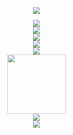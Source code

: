 

<!-- 打字特效 -->
<p align="center">
   <img src="https://readme-typing-svg.herokuapp.com?color=28696B&size=21&center=true&lines=%E5%A4%8D%E8%A7%81%E6%9E%97%E4%B8%8A%E6%9C%88%2C%E5%A8%9F%E5%A8%9F%E7%8A%B9%E6%9C%AA%E6%B2%89";
   "alt="typing-svg"  >
</p>
                    
<!--访问人数-->
<div align="center">
	<img  src="https://visitor-badge.glitch.me/badge?page_id=wuhooooo" />
</div>

                    
<!-- 更新视图  -->
<div align="center">
	<img src="https://activity-graph.herokuapp.com/graph?username=wuhooooo&theme=xcode" />
</div>
                                                                                     
<!-- 奖杯  -->
<div align="center">
	<img  src="https://github-profile-trophy.vercel.app/?username=wuhooooo" />
</div>                                                                      

 <!--连续打卡  -->
<div align="center">
	<img  src="https://github-readme-streak-stats.herokuapp.com/?user=wuhooooo" />
</div>
                                                                             
<!-- Metrics（GitHub 信息统计） -->
                    
<div align="center">
	<img src="https://metrics.lecoq.io/wuhooooo?template=classic&config.timezone=Asia%2FShanghai";
    display:flex;
	align-items:center; 
	justify-content:center;>
</div>

<!-- 卡片统计  -->
<div align="center">
	<img height="137px" src="https://github-readme-stats.vercel.app/api?username=wuhooooo&hide_title=true&hide_border=true&show_icons=trueline_height=21&text_color=000&icon_color=000&bg_color=0,ea6161,ffc64d,fffc4d,52fa5a&theme=graywhite" />
</div>


<!--csdn -->
<div align="center">
	<img src="https://stats.justsong.cn/api/csdn?id=wuhaotongxue">
</div>

<!-- 开发语言 -->
<div align="center">
	<img  src="https://github-readme-stats.vercel.app/api/top-langs/?username=wuhooooo&hide_title=true&hide_border=true&layout=compact&langs_count=6&text_color=000&icon_color=fff&bg_color=0,52fa5a,4dfcff,c64dff&theme=graywhite" />
</div>











